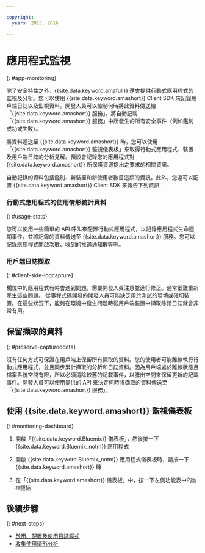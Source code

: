 ```yaml
---

copyright:
  years: 2015, 2016
  
---
```


# 應用程式監視
{: #app-monitoring}

除了安全特性之外，{{site.data.keyword.amafull}} 還會提供行動式應用程式的監視及分析。您可以使用 {{site.data.keyword.amashort}} Client SDK 來記錄用戶端日誌以及監視資料。開發人員可以控制何時將此資料傳送給「{{site.data.keyword.amashort}} 服務」。將自動記載「{{site.data.keyword.amashort}} 服務」中所發生的所有安全事件（例如鑑別成功或失敗）。

將資料遞送至 {{site.data.keyword.amashort}} 時，您可以使用「{{site.data.keyword.amashort}} 監視儀表板」來取得行動式應用程式、裝置及用戶端日誌的分析見解。預設會記錄您的應用程式對 {{site.data.keyword.amashort}} 所保護資源提出之要求的相關資訊。

自動記錄的資料包括鑑別、新裝置和新使用者數目這類的資訊。此外，您還可以配置 {{site.data.keyword.amashort}} Client SDK 來報告下列資訊：

### 行動式應用程式的使用情形統計資料
{: #usage-stats}

您可以使用一些簡單的 API 呼叫來配置行動式應用程式，以記錄應用程式生命週期事件，並將記錄的資料傳送至 {{site.data.keyword.amashort}} 服務。您可以記錄應用程式開啟次數、收到的推送通知數等等。

### 用戶端日誌擷取
{: #client-side-logcapture}

欄位中的應用程式有時會遇到問題，需要開發人員注意並進行修正。通常很難重新產生這些問題。<!--in R&D.--> 從事程式碼開發的開發人員可能缺乏用於測試的環境或確切裝置。在這些狀況下，能夠在環境中發生問題時從用戶端裝置中擷取除錯日誌就會非常有用。

## 保留擷取的資料
{: #preserve-captureddata}

沒有任何方式可保證在用戶端上保留所有擷取的資料。您的使用者可能離線執行行動式應用程式，並且同步累計擷取的分析和日誌資料。因為用戶端處於離線狀態且檔案系統空間有限，所以必須清除較舊的記載事件，以騰出空間來保留更新的記載事件。開發人員可以使用提供的 API 來決定何時將擷取的資料傳送至「{{site.data.keyword.amashort}} 服務」。

## 使用 {{site.data.keyword.amashort}} 監視儀表板
{: #monitoring-dashboard}

1. 開啟「{{site.data.keyword.Bluemix}} 儀表板」，然後按一下 {{site.data.keyword.Bluemix_notm}} 應用程式

2. 開啟 {{site.data.keyword.Bluemix_notm}} 應用程式儀表板時，請按一下 {{site.data.keyword.amashort}} 磚

3. 在「{{site.data.keyword.amashort}} 儀表板」中，按一下左側功能表中的`監視`鏈結

## 後續步驟
{: #next-steps}
* [啟用、配置及使用日誌程式](app-monitoring-logger.html)
* [收集使用情形分析](app-monitoring-gathering-analytics.html)
